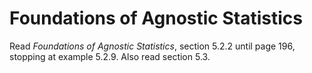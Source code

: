 # Foundations of Agnostic Statistics

Read *Foundations of Agnostic Statistics*, section 5.2.2 until page 196, stopping at example 5.2.9.  Also read section 5.3.